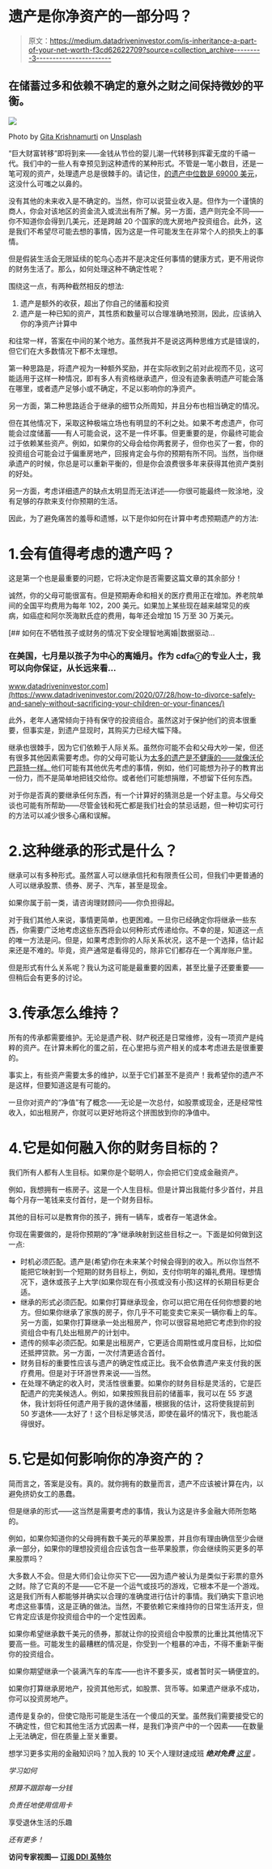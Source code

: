 # 遗产是你净资产的一部分吗？

> 原文：<https://medium.datadriveninvestor.com/is-inheritance-a-part-of-your-net-worth-f3cd62622709?source=collection_archive---------3----------------------->

## 在储蓄过多和依赖不确定的意外之财之间保持微妙的平衡。

![](img/71f5a9702c030646964da3b1faec2b18.png)

Photo by [Gita Krishnamurti](https://unsplash.com/@ramm_?utm_source=medium&utm_medium=referral) on [Unsplash](https://unsplash.com?utm_source=medium&utm_medium=referral)

“巨大财富转移”即将到来——金钱从节俭的婴儿潮一代转移到挥霍无度的千禧一代。我们中的一些人有幸预见到这种遗传的某种形式。不管是一笔小数目，还是一笔可观的资产，处理遗产总是很棘手的。请记住，[的遗产中位数是 69000 美元](http://www.federalreserve.gov/econresdata/scf/aboutscf.htm)，这没什么可嗤之以鼻的。

没有其他的未来收入是不确定的。当然，你可以说营业收入是。但作为一个谨慎的商人，你会对该地区的资金流入或流出有所了解。另一方面，遗产则完全不同——你不知道你会得到几美元，还是跨越 20 个国家的庞大房地产投资组合。此外，这是我们不希望尽可能去想的事情，因为这是一件可能发生在非常个人的损失上的事情。

但是假装生活会无限延续的鸵鸟心态并不是决定任何事情的健康方式，更不用说你的财务生活了。那么，如何处理这种不确定性呢？

围绕这一点，有两种截然相反的想法:

1.  遗产是额外的收获，超出了你自己的储蓄和投资
2.  遗产是一种已知的资产，其性质和数量可以合理准确地预测，因此，应该纳入你的净资产计算中

和往常一样，答案在中间的某个地方。虽然我并不是说这两种思维方式是错误的，但它们在大多数情况下都不太理想。

第一种思路是，将遗产视为一种额外奖励，并在实际收到之前对此视而不见，这可能适用于这样一种情况，即有多人有资格继承遗产，但没有迹象表明遗产可能会落在哪里，或者遗产足够小或不确定，不足以影响你的净资产。

另一方面，第二种思路适合于继承的细节众所周知，并且分布也相当确定的情况。

但在其他情况下，采取这种极端立场也有明显的不利之处。如果不考虑遗产，你可能会过度储蓄——有人可能会说，这不是一件坏事。但更重要的是，你最终可能会过于依赖某些资产。例如，如果你的父母会给你两套房子，但你也买了一套，你的投资组合可能会过于偏重房地产，回报肯定会与你的预期有所不同。当然，当你继承遗产的时候，你总是可以重新平衡的，但是你会浪费很多年来获得其他资产类别的好处。

另一方面，考虑详细遗产的缺点太明显而无法详述——你很可能最终一败涂地，没有足够的存款来支付你预期的生活。

因此，为了避免痛苦的羞辱和遗憾，以下是你如何在计算中考虑预期遗产的方法:

# 1.会有值得考虑的遗产吗？

这是第一个也是最重要的问题，它将决定你是否需要这篇文章的其余部分！

诚然，你的父母可能很富有。但是预期寿命和相关的医疗费用正在增加。养老院单间的全国平均费用为每年 102，200 美元。如果加上某些现在越来越常见的疾病，如癌症和阿尔茨海默氏症的费用，每年还会增加 15 万至 30 万美元。

[](https://www.datadriveninvestor.com/2020/07/28/how-to-divorce-safely-and-sanely-without-sacrificing-your-children-or-your-finances/) [## 如何在不牺牲孩子或财务的情况下安全理智地离婚|数据驱动…

### 在美国，七月是以孩子为中心的离婚月。作为 cdfaⓡ的专业人士，我可以向你保证，从长远来看…

www.datadriveninvestor.com](https://www.datadriveninvestor.com/2020/07/28/how-to-divorce-safely-and-sanely-without-sacrificing-your-children-or-your-finances/) 

此外，老年人通常倾向于持有保守的投资组合。虽然这对于保护他们的资本很重要，但事实是，到遗产显现时，其购买力已经大幅下降。

继承也很棘手，因为它们依赖于人际关系。虽然你可能不会和父母大吵一架，但还有很多其他因素需要考虑。你的父母可能认为[太多的遗产是不健康的——就像沃伦巴菲特一样。](https://archive.fortune.com/magazines/fortune/fortune_archive/1986/09/29/68098/index.htm)他们可能有其他优先考虑的事情，例如，他们可能想为孙子的教育出一份力，而不是简单地把钱交给你。或者他们可能想捐赠，不想留下任何东西。

对于你是否真的要继承任何东西，有一个计算好的猜测总是一个好主意。与父母交谈也可能有所帮助——尽管金钱和死亡都是我们社会的禁忌话题，但一种切实可行的方法可以减少很多心痛和误解。

# 2.这种继承的形式是什么？

继承可以有多种形式。虽然富人可以继承信托和有限责任公司，但我们中更普通的人可以继承股票、债券、房子、汽车，甚至是现金。

如果你属于前一类，请咨询理财顾问——你负担得起。

对于我们其他人来说，事情更简单，也更困难。一旦你已经确定你将继承一些东西，你需要广泛地考虑这些东西将会以何种形式传递给你。不幸的是，知道这一点的唯一方法是问。但是，如果考虑到你的人际关系状况，这不是一个选择，估计起来还是不难的。毕竟，资产通常是看得见的，除非它们都存在一个离岸账户里。

但是形式有什么关系呢？我认为这可能是最重要的因素，甚至比量子还要重要——但稍后会有更多的讨论。

# 3.传承怎么维持？

所有的传承都需要维护。无论是遗产税、财产税还是日常维修，没有一项资产是纯粹的资产。在计算未孵化的蛋之前，在心里把与资产相关的成本考虑进去是很重要的。

事实上，有些资产需要太多的维护，以至于它们甚至不是资产！我希望你的遗产不是这样，但要知道这是有可能的。

一旦你对资产的“净值”有了概念——无论是一次总付，如股票或现金，还是经常性收入，如出租房产，你就可以更好地将这个拼图放到你的净值中。

# 4.它是如何融入你的财务目标的？

我们所有人都有人生目标。如果你是个聪明人，你会把它们变成金融资产。

例如，我想拥有一栋房子。这是一个人生目标。但是计算出我能付多少首付，并且每个月存一笔钱来支付首付，是一个财务目标。

其他的目标可以是教育你的孩子，拥有一辆车，或者存一笔退休金。

你现在需要做的，是将你预期的“净”继承映射到这些目标之一。下面是如何做到这一点:

*   时机必须匹配。遗产是(希望)你在未来某个时候会得到的收入。所以你当然不能把它映射到一个短期的财务目标上，例如，支付你明年的婚礼费用。理想情况下，退休或孩子上大学(如果你现在有小孩或没有小孩)这样的长期目标更合适。
*   继承的形式必须匹配。如果你打算继承现金，你可以把它用在任何你想要的地方。但如果你继承了家族的房子，你几乎不可能变卖它来买一辆你看上的车。另一方面，如果你打算继承一处出租房产，你可以很容易地把它考虑到你的投资组合中有几处出租房产的计划中。
*   遗传的频率必须匹配。如果是出租房产，它更适合周期性或月度目标，比如偿还抵押贷款。另一方面，一次付清更适合首付。
*   财务目标的重要性应该与遗产的确定性成正比。我不会依靠遗产来支付我的医疗费用。但是对于环游世界来说——当然。
*   在处理不确定的收入时，灵活性很重要。如果你的财务目标是灵活的，它是匹配遗产的完美候选人。例如，如果按照我目前的储蓄率，我可以在 55 岁退休，我计划将任何遗产用于我的退休储蓄，根据我的估计，这将使我提前到 50 岁退休——太好了！这个目标足够灵活，即使在最坏的情况下，我也能活得很好。

# 5.它是如何影响你的净资产的？

简而言之，答案是没有。真的。就你拥有的数量而言，遗产不应该被计算在内，以避免挤奶女工的愚蠢。

但是继承的形式——这当然是需要考虑的事情，我认为这是许多金融大师所忽略的。

例如，如果你知道你的父母拥有数千美元的苹果股票，并且你有理由确信至少会继承一部分，如果你的理想投资组合应该包含一些苹果股票，你会继续购买更多的苹果股票吗？

大多数人不会。但是大师们会让你买下它——因为遗产被认为是类似于彩票的意外之财。除了它真的不是——它不是一个运气或技巧的游戏，它根本不是一个游戏。这是我们所有人都能够并确实以合理的准确度进行估计的事情。我们确实下意识地考虑这些事情，这是正确的做法。当然，不要依赖它来维持你的日常生活开支，但它肯定应该是你投资组合中的一个定性因素。

如果你希望继承数千美元的债券，那就让你的投资组合中股票的比重比其他情况下要高一些。可能发生的最糟糕的情况是，你受到一个粗暴的冲击，不得不重新平衡你的投资组合。

如果你期望继承一个装满汽车的车库——也许不要多买，或者暂时买一辆便宜的。

如果你打算继承房地产，投资其他形式，如股票、货币等。如果遗产继承不成功，你可以投资房地产。

遗传是复杂的，但使它隐形可能是生活在一个傻瓜的天堂。虽然我们需要接受它的不确定性，但它和其他生活方式因素一样，是我们净资产中的一个因素——在数量上无法确定，但在质量上至关重要。

想学习更多实用的金融知识吗？加入我的 10 天个人理财速成班 ***绝对免费*** [*这里*](https://mailchi.mp/f0b4dae9af3f/personal-finance-crash-course) *。*

*学习如何*

*预算不跟踪每一分钱*

*负责任地使用信用卡*

享受退休生活的乐趣

*还有更多！*

**访问专家视图—** [**订阅 DDI 英特尔**](https://datadriveninvestor.com/ddi-intel)